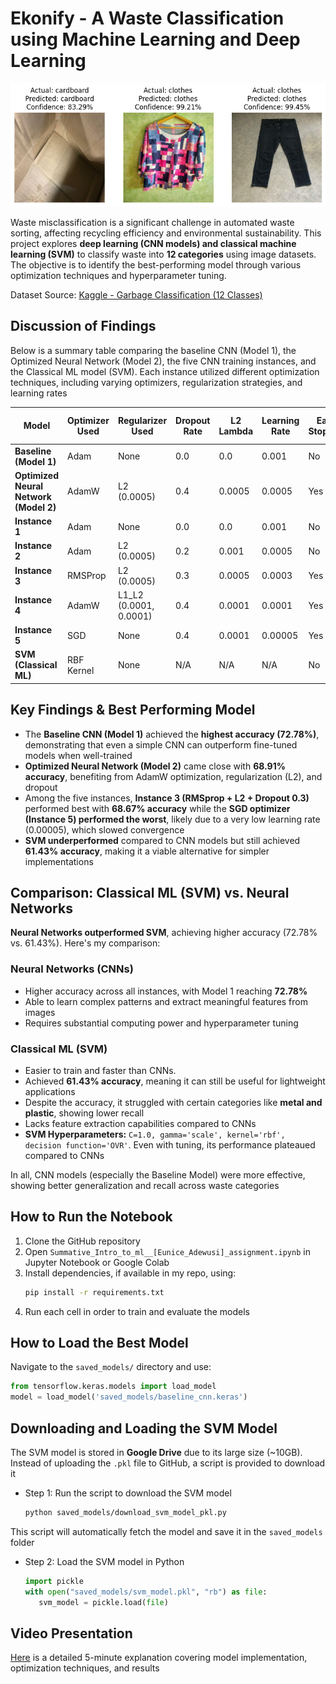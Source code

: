 # Ekonify - A Waste Classification using Machine Learning and Deep Learning

![alt text](image.png)

Waste misclassification is a significant challenge in automated waste sorting, affecting recycling efficiency and environmental sustainability. This project explores **deep learning (CNN models) and classical machine learning (SVM)** to classify waste into **12 categories** using image datasets. The objective is to identify the best-performing model through various optimization techniques and hyperparameter tuning.

Dataset Source: [Kaggle - Garbage Classification (12 Classes)](https://www.kaggle.com/datasets/mostafaabla/garbage-classification)

## Discussion of Findings
Below is a summary table comparing the baseline CNN (Model 1), the Optimized Neural Network (Model 2), the five CNN training instances, and the Classical ML model (SVM). Each instance utilized different optimization techniques, including varying optimizers, regularization strategies, and learning rates

| Model        | Optimizer Used | Regularizer Used | Dropout Rate | L2 Lambda | Learning Rate | Early Stopping | Epochs | Num of Layers | Accuracy | Precision (Macro) | Recall (Macro) | F1 Score (Macro) |
|-------------|----------|---------------|--------------|----------|--------------|----------------|--------|------------|----------|-------------------|---------------|----------------|
| **Baseline (Model 1)** | Adam      | None          | 0.0          | 0.0      | 0.001        | No             | 10     | 8          | **0.7278** | 0.6817            | 0.6290        | 0.6484         |
| **Optimized Neural Network (Model 2)** | AdamW     | L2 (0.0005)  | 0.4          | 0.0005   | 0.0005       | Yes            | 15     | 10         | 0.6891  | 0.6259            | **0.6549**    | 0.6303         |
| **Instance 1** | Adam      | None          | 0.0          | 0.0      | 0.001        | No             | 10     | 10         | 0.5222  | 0.5576            | 0.3572        | 0.3749         |
| **Instance 2** | Adam      | L2 (0.0005)  | 0.2          | 0.001    | 0.0005       | No             | 10     | 10         | 0.6431  | 0.6144            | 0.5532        | 0.5507         |
| **Instance 3** | RMSProp   | L2 (0.0005)  | 0.3          | 0.0005   | 0.0003       | Yes            | 12     | 10         | 0.6867  | 0.6107            | 0.6404        | 0.6146         |
| **Instance 4** | AdamW     | L1_L2 (0.0001, 0.0001) | 0.4 | 0.0001   | 0.0001       | Yes            | 12     | 10         | 0.6258  | 0.5510            | 0.6193        | 0.5665         |
| **Instance 5** | SGD       | None          | 0.4          | 0.0001   | 0.00005      | Yes            | 12     | 10         | 0.4556  | 0.4023            | 0.5018        | 0.4151         |
| **SVM (Classical ML)** | RBF Kernel | None          | N/A          | N/A      | N/A          | No             | N/A    | N/A        | 0.6143  | 0.5593            | 0.4859        | 0.5033         |

## Key Findings & Best Performing Model
- The **Baseline CNN (Model 1)** achieved the **highest accuracy (72.78%)**, demonstrating that even a simple CNN can outperform fine-tuned models when well-trained
- **Optimized Neural Network (Model 2)** came close with **68.91% accuracy**, benefiting from AdamW optimization, regularization (L2), and dropout
- Among the five instances, **Instance 3 (RMSprop + L2 + Dropout 0.3)** performed best with **68.67% accuracy** while the **SGD optimizer (Instance 5) performed the worst**, likely due to a very low learning rate (0.00005), which slowed convergence
- **SVM underperformed** compared to CNN models but still achieved **61.43% accuracy**, making it a viable alternative for simpler implementations

## Comparison: Classical ML (SVM) vs. Neural Networks
**Neural Networks outperformed SVM**, achieving higher accuracy (72.78% vs. 61.43%). Here's my comparison:

### Neural Networks (CNNs)
- Higher accuracy across all instances, with Model 1 reaching **72.78%**
- Able to learn complex patterns and extract meaningful features from images
- Requires substantial computing power and hyperparameter tuning

### Classical ML (SVM)
- Easier to train and faster than CNNs.
- Achieved **61.43% accuracy**, meaning it can still be useful for lightweight applications
- Despite the accuracy, it struggled with certain categories like **metal and plastic**, showing lower recall
- Lacks feature extraction capabilities compared to CNNs
- **SVM Hyperparameters:** `C=1.0, gamma='scale', kernel='rbf', decision function='OVR'`. Even with tuning, its performance plateaued compared to CNNs

In all, CNN models (especially the Baseline Model) were more effective, showing better generalization and recall across waste categories

## How to Run the Notebook
1. Clone the GitHub repository
2. Open `Summative_Intro_to_ml__[Eunice_Adewusi]_assignment.ipynb` in Jupyter Notebook or Google Colab
3. Install dependencies, if available in my repo, using:
   ```bash
   pip install -r requirements.txt
   ```
4. Run each cell in order to train and evaluate the models

## How to Load the Best Model
Navigate to the `saved_models/` directory and use:
   ```python
   from tensorflow.keras.models import load_model
   model = load_model('saved_models/baseline_cnn.keras')
   ```

## Downloading and Loading the SVM Model
The SVM model is stored in **Google Drive** due to its large size (~10GB). Instead of uploading the `.pkl` file to GitHub, a script is provided to download it

- Step 1: Run the script to download the SVM model
   ```sh
   python saved_models/download_svm_model_pkl.py
   ```
This script will automatically fetch the model and save it in the `saved_models` folder

- Step 2: Load the SVM model in Python
   ```python
   import pickle
   with open("saved_models/svm_model.pkl", "rb") as file:
      svm_model = pickle.load(file)
   ```

## Video Presentation
[Here](https://www.youtube.com/@climiradiroberts) is a detailed 5-minute explanation covering model implementation, optimization techniques, and results
